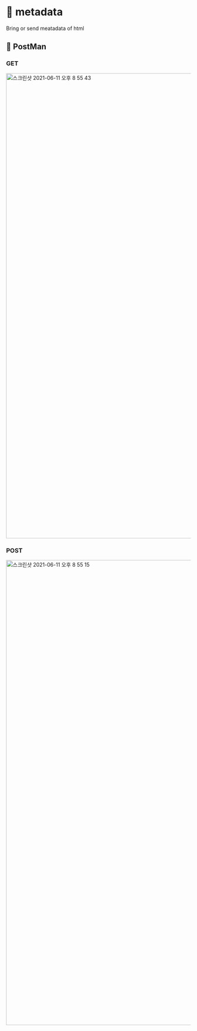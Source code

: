 # 📝 metadata
Bring or send meatadata of html


## 🚀 PostMan
### GET
<img width="1266" alt="스크린샷 2021-06-11 오후 8 55 43" src="https://user-images.githubusercontent.com/52025291/121683391-44ce4100-caf8-11eb-920e-890173117882.png">

### POST
<img width="1266" alt="스크린샷 2021-06-11 오후 8 55 15" src="https://user-images.githubusercontent.com/52025291/121683381-41d35080-caf8-11eb-998f-32c9e64739fb.png">
